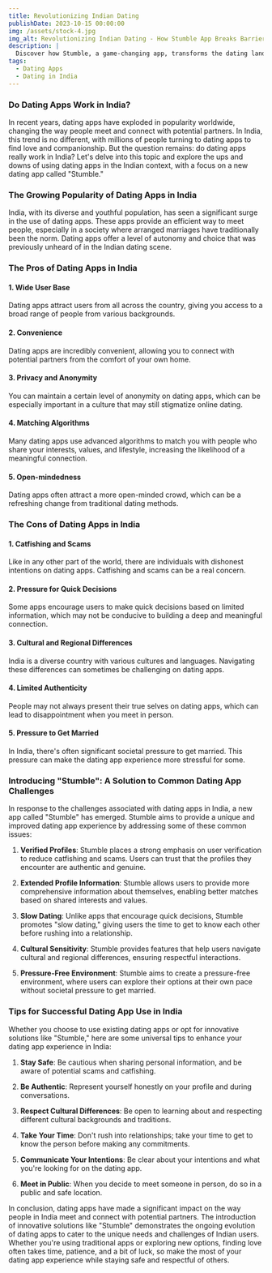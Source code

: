 ```yaml
---
title: Revolutionizing Indian Dating
publishDate: 2023-10-15 00:00:00
img: /assets/stock-4.jpg
img_alt: Revolutionizing Indian Dating - How Stumble App Breaks Barriers and Sparks Connections
description: |
  Discover how Stumble, a game-changing app, transforms the dating landscape in India. Learn how it tackles common challenges and promotes authentic connections.
tags:
  - Dating Apps
  - Dating in India
---
```


### Do Dating Apps Work in India?

In recent years, dating apps have exploded in popularity worldwide, changing the way people meet and connect with potential partners. In India, this trend is no different, with millions of people turning to dating apps to find love and companionship. But the question remains: do dating apps really work in India? Let's delve into this topic and explore the ups and downs of using dating apps in the Indian context, with a focus on a new dating app called "Stumble."

### The Growing Popularity of Dating Apps in India

India, with its diverse and youthful population, has seen a significant surge in the use of dating apps. These apps provide an efficient way to meet people, especially in a society where arranged marriages have traditionally been the norm. Dating apps offer a level of autonomy and choice that was previously unheard of in the Indian dating scene.

### The Pros of Dating Apps in India

#### 1. Wide User Base
Dating apps attract users from all across the country, giving you access to a broad range of people from various backgrounds.

#### 2. Convenience
Dating apps are incredibly convenient, allowing you to connect with potential partners from the comfort of your own home.

#### 3. Privacy and Anonymity
You can maintain a certain level of anonymity on dating apps, which can be especially important in a culture that may still stigmatize online dating.

#### 4. Matching Algorithms
Many dating apps use advanced algorithms to match you with people who share your interests, values, and lifestyle, increasing the likelihood of a meaningful connection.

#### 5. Open-mindedness
Dating apps often attract a more open-minded crowd, which can be a refreshing change from traditional dating methods.

### The Cons of Dating Apps in India

#### 1. Catfishing and Scams
Like in any other part of the world, there are individuals with dishonest intentions on dating apps. Catfishing and scams can be a real concern.

#### 2. Pressure for Quick Decisions
Some apps encourage users to make quick decisions based on limited information, which may not be conducive to building a deep and meaningful connection.

#### 3. Cultural and Regional Differences
India is a diverse country with various cultures and languages. Navigating these differences can sometimes be challenging on dating apps.

#### 4. Limited Authenticity
People may not always present their true selves on dating apps, which can lead to disappointment when you meet in person.

#### 5. Pressure to Get Married
In India, there's often significant societal pressure to get married. This pressure can make the dating app experience more stressful for some.

### Introducing "Stumble": A Solution to Common Dating App Challenges

In response to the challenges associated with dating apps in India, a new app called "Stumble" has emerged. Stumble aims to provide a unique and improved dating app experience by addressing some of these common issues:

1. **Verified Profiles**: Stumble places a strong emphasis on user verification to reduce catfishing and scams. Users can trust that the profiles they encounter are authentic and genuine.

2. **Extended Profile Information**: Stumble allows users to provide more comprehensive information about themselves, enabling better matches based on shared interests and values.

3. **Slow Dating**: Unlike apps that encourage quick decisions, Stumble promotes "slow dating," giving users the time to get to know each other before rushing into a relationship.

4. **Cultural Sensitivity**: Stumble provides features that help users navigate cultural and regional differences, ensuring respectful interactions.

5. **Pressure-Free Environment**: Stumble aims to create a pressure-free environment, where users can explore their options at their own pace without societal pressure to get married.

### Tips for Successful Dating App Use in India

Whether you choose to use existing dating apps or opt for innovative solutions like "Stumble," here are some universal tips to enhance your dating app experience in India:

1. **Stay Safe**: Be cautious when sharing personal information, and be aware of potential scams and catfishing.

2. **Be Authentic**: Represent yourself honestly on your profile and during conversations.

3. **Respect Cultural Differences**: Be open to learning about and respecting different cultural backgrounds and traditions.

4. **Take Your Time**: Don't rush into relationships; take your time to get to know the person before making any commitments.

5. **Communicate Your Intentions**: Be clear about your intentions and what you're looking for on the dating app.

6. **Meet in Public**: When you decide to meet someone in person, do so in a public and safe location.

In conclusion, dating apps have made a significant impact on the way people in India meet and connect with potential partners. The introduction of innovative solutions like "Stumble" demonstrates the ongoing evolution of dating apps to cater to the unique needs and challenges of Indian users. Whether you're using traditional apps or exploring new options, finding love often takes time, patience, and a bit of luck, so make the most of your dating app experience while staying safe and respectful of others.
